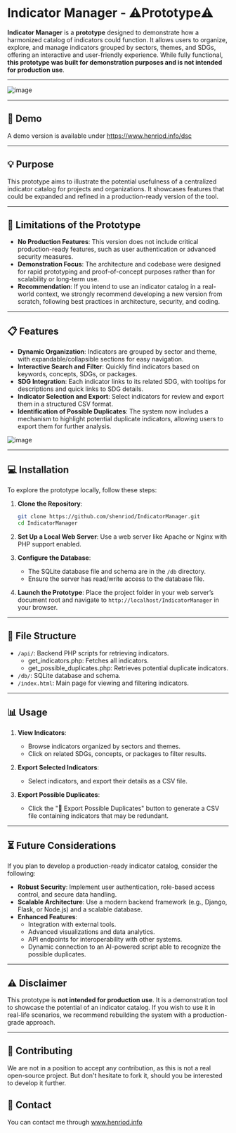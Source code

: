 # Indicator Manager - ⚠️Prototype⚠️

**Indicator Manager** is a **prototype** designed to demonstrate how a harmonized catalog of indicators could function. It allows users to organize, explore, and manage indicators grouped by sectors, themes, and SDGs, offering an interactive and user-friendly experience. While fully functional, **this prototype was built for demonstration purposes and is not intended for production use**.

---
![image](https://github.com/user-attachments/assets/b3e8958a-7cb8-48aa-9235-7056c2b69fec)


---

## 🔗 Demo 

A demo version is available under https://www.henriod.info/dsc

---

## 💡 Purpose

This prototype aims to illustrate the potential usefulness of a centralized indicator catalog for projects and organizations. It showcases features that could be expanded and refined in a production-ready version of the tool.

---

## 🚧 Limitations of the Prototype

- **No Production Features**: This version does not include critical production-ready features, such as user authentication or advanced security measures.
- **Demonstration Focus**: The architecture and codebase were designed for rapid prototyping and proof-of-concept purposes rather than for scalability or long-term use.
- **Recommendation**: If you intend to use an indicator catalog in a real-world context, we strongly recommend developing a new version from scratch, following best practices in architecture, security, and coding.

---

## 📋 Features

- **Dynamic Organization**: Indicators are grouped by sector and theme, with expandable/collapsible sections for easy navigation.
- **Interactive Search and Filter**: Quickly find indicators based on keywords, concepts, SDGs, or packages.
- **SDG Integration**: Each indicator links to its related SDG, with tooltips for descriptions and quick links to SDG details.
- **Indicator Selection and Export**: Select indicators for review and export them in a structured CSV format.
- **Identification of Possible Duplicates**: The system now includes a mechanism to highlight potential duplicate indicators, allowing users to export them for further analysis.



![image](https://github.com/user-attachments/assets/09683f12-8483-428f-9e50-fdf03a65c64a)

---

## 💻 Installation

To explore the prototype locally, follow these steps:

1. **Clone the Repository**:
   ```bash
   git clone https://github.com/shenriod/IndicatorManager.git
   cd IndicatorManager
   ```

2. **Set Up a Local Web Server**:
   Use a web server like Apache or Nginx with PHP support enabled.

3. **Configure the Database**:
   - The SQLite database file and schema are in the `/db` directory.
   - Ensure the server has read/write access to the database file.

4. **Launch the Prototype**:
   Place the project folder in your web server’s document root and navigate to `http://localhost/IndicatorManager` in your browser.

---

## 📁 File Structure

- `/api/`: Backend PHP scripts for retrieving indicators.
  - get_indicators.php: Fetches all indicators.
  - get_possible_duplicates.php: Retrieves potential duplicate indicators.
- `/db/`: SQLite database and schema.
- `/index.html`: Main page for viewing and filtering indicators.

---

## 📊 Usage

1. **View Indicators**:
   - Browse indicators organized by sectors and themes.
   - Click on related SDGs, concepts, or packages to filter results.

2. **Export Selected Indicators**:
   - Select indicators, and export their details as a CSV file.

3. **Export Possible Duplicates**:
    - Click the "🔁 Export Possible Duplicates" button to generate a CSV file containing indicators that may be redundant.
    
---

## ⏳ Future Considerations

If you plan to develop a production-ready indicator catalog, consider the following:

- **Robust Security**: Implement user authentication, role-based access control, and secure data handling.
- **Scalable Architecture**: Use a modern backend framework (e.g., Django, Flask, or Node.js) and a scalable database.
- **Enhanced Features**:
  - Integration with external tools.
  - Advanced visualizations and data analytics.
  - API endpoints for interoperability with other systems.
  - Dynamic connection to an AI-powered script able to recognize the possible duplicates.

---

## ⚠️ Disclaimer

This prototype is **not intended for production use**. It is a demonstration tool to showcase the potential of an indicator catalog. If you wish to use it in real-life scenarios, we recommend rebuilding the system with a production-grade approach.

---

## 🔌 Contributing

We are not in a position to accept any contribution, as this is not a real open-source project. But don't hesitate to fork it, should you be interested to develop it further.

## 💌 Contact

You can contact me through www.henriod.info 
